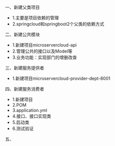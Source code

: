 一、新建父类项目
- 1.主要是项目依赖的管理
- 2.springcloud和springboot2个父类的依赖方式

二、新建公共模块
- 1.新建项目microservercloud-api
- 2.管理公共的接口以及Model等
- 3.业务功能：实现部门的增删改查

三、新建服务提供者
- 1.新建项目microservercloud-provider-dept-8001

四、新建服务消费者
- 1.新建项目
- 2.POM
- 3.application.yml
- 4.接口、接口实现类
- 5.启动类
- 6.测试验证

五、


